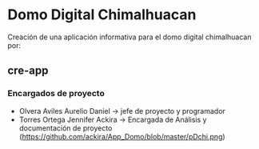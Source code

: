 # Domo Digital Chimalhuacan
Creación de una aplicación informativa para el domo digital chimalhuacan por:
## cre-app
### Encargados de proyecto
* Olvera Aviles Aurelio Daniel -> jefe de proyecto y programador 
* Torres Ortega Jennifer Ackira -> Encargada de Análisis y documentación de proyecto 
(https://github.com/ackira/App_Domo/blob/master/pDchi.png)
